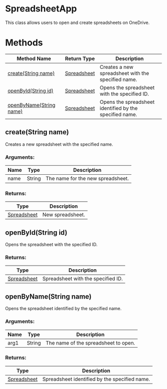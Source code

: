 # SpreadsheetApp
This class allows users to open and create spreadsheets on OneDrive.

# Methods
|Method Name|Return Type|Description|
|-|-|-
[create(String name)](#create~string-name~)|[Spreadsheet](./Spreadsheet)|Creates a new spreadsheet with the specified name.<br />
[openById(String id)](#openbyid~string-id~)|[Spreadsheet](./Spreadsheet)|Opens the spreadsheet with the specified ID.<br />
[openByName(String name)](#openbyname~string-name~)|[Spreadsheet](./Spreadsheet)|Opens the spreadsheet identified by the specified name.<br />

## <a name="create~string-name~"></a>create(String name)
Creates a new spreadsheet with the specified name.

### Arguments:
|Name|Type|Description|
|-|-|-
name|String|The name for the new spreadsheet.<br />
### Returns:
|Type|Description|
|-|-
[Spreadsheet](./Spreadsheet)|New spreadsheet.

## <a name="openbyid~string-id~"></a>openById(String id)
Opens the spreadsheet with the specified ID.

### Returns:
|Type|Description|
|-|-
[Spreadsheet](./Spreadsheet)|Spreadsheet with the specified ID.

## <a name="openbyname~string-name~"></a>openByName(String name)
Opens the spreadsheet identified by the specified name.

### Arguments:
|Name|Type|Description|
|-|-|-
arg1|String|The name of the spreadsheet to open.<br />
### Returns:
|Type|Description|
|-|-
[Spreadsheet](./Spreadsheet)|Spreadsheet identified by the specified name.

